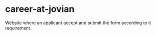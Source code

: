 # career-at-jovian
Website where an applicant accept and submit the form according to it requirement.
